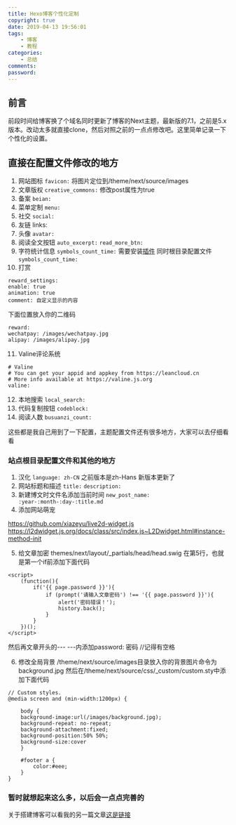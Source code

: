 ```yaml
---
title: Hexo博客个性化定制
copyright: true
date: 2019-04-13 19:56:01
tags:
	- 博客
	- 教程
categories:
	- 总结
comments:
password:
---
```


## 前言
前段时间给博客换了个域名同时更新了博客的Next主题，最新版的7.1，之前是5.x版本。改动太多就直接clone，然后对照之前的一点点修改吧。这里简单记录一下个性化的设置。

## 直接在配置文件修改的地方
1. 网站图标
`favicon:`
将图片定位到/theme/next/source/images
2. 文章版权
`creative_commons:`
修改post属性为true
3. 备案
`beian:`
4. 菜单定制
`menu:`
5. 社交
`social:`
6. 友链
links:
7. 头像
`avatar:`
8. 阅读全文按钮
`auto_excerpt:`
`read_more_btn: `
9. 字符统计信息
`symbols_count_time:`
需要安装[插件](https://github.com/theme-next/hexo-symbols-count-time)
同时根目录配置文件
`symbols_count_time:`
10. 打赏
```
reward_settings:
enable: true
animation: true
comment: 自定义显示的内容
```
下面位置放入你的二维码
```
reward:
wechatpay: /images/wechatpay.jpg
alipay: /images/alipay.jpg
```
11. Valine评论系统
```
# Valine
# You can get your appid and appkey from https://leancloud.cn
# More info available at https://valine.js.org
valine:
```
12. 本地搜索
`local_search:`
13. 代码复制按钮
`codeblock:`
14. 阅读人数
`busuanzi_count:`

这些都是我自己用到了一下配置，主题配置文件还有很多地方，大家可以去仔细看看
### 站点根目录配置文件和其他的地方
1. 汉化
`language: zh-CN`  之前版本是zh-Hans 新版本更新了
2. 网站标题和描述
`title:`
`description:`
3. 新建博文时文件名添加当前时间
`new_post_name: :year-:month-:day-:title.md`
4. 添加网站萌宠

https://github.com/xiazeyu/live2d-widget.js
https://l2dwidget.js.org/docs/class/src/index.js~L2Dwidget.html#instance-method-init

5. 给文章加密
themes/next/layout/_partials/head/head.swig
在第5行，也就是第一个if前添加下面代码
```
<script>
    (function(){
        if('{{ page.password }}'){
            if (prompt('请输入文章密码') !== '{{ page.password }}'){
                alert('密码错误！');
                history.back();
            }
        }
    })();
</script>
```
然后再文章开头的--- ---内添加password: 密码   //记得有空格

6. 修改全局背景
/theme/next/source/images目录放入你的背景图片命令为background.jpg
然后在/theme/next/source/css/_custom/custom.sty中添加下面代码
```
// Custom styles.
@media screen and (min-width:1200px) {

    body {
    background-image:url(/images/background.jpg);
    background-repeat: no-repeat;
    background-attachment:fixed;
    background-position:50% 50%; 
    background-size:cover
    }

    #footer a {
        color:#eee;
    }
}
```
### 暂时就想起来这么多，以后会一点点完善的
关于搭建博客可以看我的另一篇文章[这是链接](
https://sxz799.xyz/2019/03/20/%E4%BD%BF%E7%94%A8Github%E6%90%AD%E5%BB%BAhexo%E9%9D%99%E6%80%81%E5%8D%9A%E5%AE%A2%E6%80%BB%E7%BB%93/#more)

